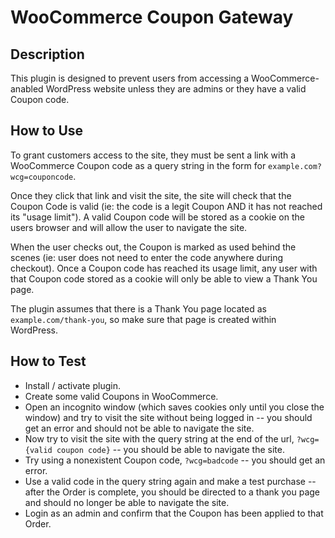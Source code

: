 # WooCommerce Coupon Gateway

## Description

This plugin is designed to prevent users from accessing a WooCommerce-anabled WordPress website unless 
they are admins or they have a valid Coupon code. 

## How to Use

To grant customers access to the site, they must be sent a link with a WooCommerce Coupon code as a query
string in the form for `example.com?wcg=couponcode`. 

Once they click that link and visit the site, the site will check that the Coupon Code is valid 
(ie: the code is a legit Coupon AND it has not reached its "usage limit"). A valid Coupon code 
will be stored as a cookie on the users browser and will allow the user to navigate the site. 

When the user checks out, the Coupon is marked as used behind the scenes (ie: user does not need to
enter the code anywhere during checkout). Once a Coupon code has reached its usage limit, any user with
that Coupon code stored as a cookie will only be able to view a Thank You page. 

The plugin assumes that there is a Thank You page located as `example.com/thank-you`, so make sure that page is created within WordPress. 

## How to Test

- Install / activate plugin.
- Create some valid Coupons in WooCommerce.
- Open an incognito window (which saves cookies only until you close the window) and try to visit the site without being logged in -- you should get an error and should not be able to navigate the site.
- Now try to visit the site with the query string at the end of the url, `?wcg={valid coupon code}` -- you should be able to navigate the site. 
- Try using a nonexistent Coupon code, `?wcg=badcode` -- you should get an error. 
- Use a valid code in the query string again and make a test purchase -- after the Order is complete, you should be directed to a thank you page and should no longer be able to navigate the site.
- Login as an admin and confirm that the Coupon has been applied to that Order. 

